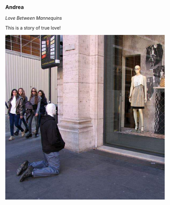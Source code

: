 ### Andrea

_Love Between Mannequins_

This is a story of true love!

![Mannequin In Love](./assets/manichino--.jpg)
